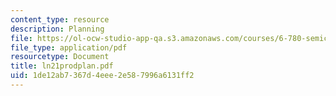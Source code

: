 ```yaml
---
content_type: resource
description: Planning
file: https://ol-ocw-studio-app-qa.s3.amazonaws.com/courses/6-780-semiconductor-manufacturing-spring-2003/1de12ab7367d4eee2e587996a6131ff2_ln21prodplan.pdf
file_type: application/pdf
resourcetype: Document
title: ln21prodplan.pdf
uid: 1de12ab7-367d-4eee-2e58-7996a6131ff2
---
```

